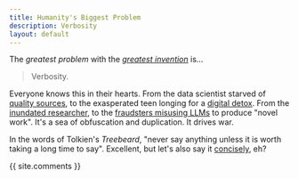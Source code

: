 ```yaml
---
title: Humanity's Biggest Problem
description: Verbosity
layout: default
---
```


The *greatest problem* with the [*greatest invention*](/the-invention) is...

> Verbosity.

Everyone knows this in their hearts. From the data scientist starved of [quality sources](https://en.wikipedia.org/wiki/Data_cleansing), to the exasperated teen longing for a [digital detox](https://en.wikipedia.org/wiki/Digital_detox). From the [inundated researcher](https://blogs.scientificamerican.com/observations/are-scientists-doing-too-much-research), to the [fraudsters misusing LLMs](https://tldr.cdcl.ml/gpt-is-a-toy) to produce "novel work". It's a sea of obfuscation and duplication. It drives war.

In the words of Tolkien's *Treebeard*, "never say anything unless it is worth taking a long time to say". Excellent, but let's also say it [concisely](https://marketoonist.com/2023/03/ai-written-ai-read.html), eh?

{{ site.comments }}
